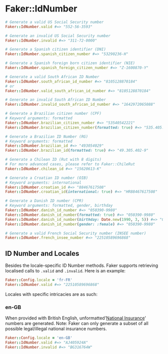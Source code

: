 # Faker::IdNumber

```ruby
# Generate a valid US Social Security number
Faker::IdNumber.valid #=> "552-56-3593"

# Generate an invalid US Social Security number
Faker::IdNumber.invalid #=> "311-72-0000"

# Generate a Spanish citizen identifier (DNI)
Faker::IdNumber.spanish_citizen_number #=> "53290236-H"

# Generate a Spanish foreign born citizen identifier (NIE)
Faker::IdNumber.spanish_foreign_citizen_number #=> "Z-1600870-Y"

# Generate a valid South African ID Number
Faker::IdNumber.south_african_id_number #=> "8105128870184"
# or
Faker::IdNumber.valid_south_african_id_number #=> "8105128870184"

# Generate an invalid South African ID Number
Faker::IdNumber.invalid_south_african_id_number #=> "1642972065088"

# Generate a Brazilian citizen number (CPF)
# Keyword arguments: formatted
Faker::IdNumber.brazilian_citizen_number #=> "53540542221"
Faker::IdNumber.brazilian_citizen_number(formatted: true) #=> "535.405.422-21"

# Generate a Brazilian ID Number (RG)
# Keyword arguments: formatted
Faker::IdNumber.brazilian_id #=> "493054029"
Faker::IdNumber.brazilian_id(formatted: true) #=> "49.305.402-9"

# Generate a Chilean ID (Rut with 8 digits)
# For more advanced cases, please refer to Faker::ChileRut
Faker::IdNumber.chilean_id #=> "15620613-K"

# Generate a Croatian ID number (OIB)
# Keyword arguments: international
Faker::IdNumber.croatian_id #=> "88467617508"
Faker::IdNumber.croatian_id(international: true) #=> "HR88467617508"

# Generate a Danish ID number (CPR)
# Keyword arguments: formatted, gender, birthday
Faker::IdNumber.danish_id_number #=> "050390-9980"
Faker::IdNumber.danish_id_number(formatted: true) #=> "050390-9980"
Faker::IdNumber.danish_id_number(birthday: Date.new(1990, 3, 5)) #=> "050390-9980"
Faker::IdNumber.danish_id_number(gender: :female) #=> "050390-9980"

# Generate a valid French Social Security number (INSEE number)
Faker::IdNumber.french_insee_number #=> "22510589696868"
```

## ID Number and Locales
Besides the locale-specific ID Number methods. Faker supports retrieving localised calls to `.valid` and `.invalid`. 
Here is an example:

```ruby
Faker::Config.locale = 'fr-FR'
Faker::IdNumber.valid #=> "22510589696868"
```

Locales with specific intricacies are as such:

### en-GB
When provided with British English, unformatted'[National Insurance](https://www.gov.uk/national-insurance/your-national-insurance-number)' numbers are generated. 
Note: Faker can only generate a subset of all possible legal/illegal national insurance numbers.

```ruby
Faker::Config.locale = 'en-GB'
Faker::IdNumber.valid #=> "AJ405924A"
Faker::IdNumber.invalid #=> "BG316764W"
```

